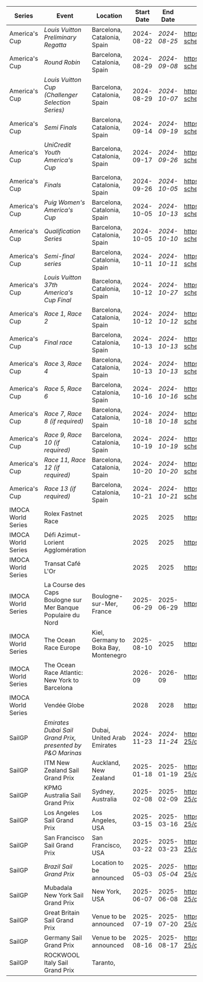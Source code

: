 | Series | Event | Location | Start Date | End Date | URL |
|---|---|---|---|---|---|
| America's Cup | *Louis Vuitton Preliminary Regatta* | Barcelona, Catalonia, Spain | 2024-08-22 | *2024-08-25* | https://www.americascup.com/en/ac37-schedule |
| America's Cup | *Round Robin* | Barcelona, Catalonia, Spain | 2024-08-29 | *2024-09-08* | https://www.americascup.com/en/ac37-schedule |
| America's Cup | *Louis Vuitton Cup (Challenger Selection Series)* | Barcelona, Catalonia, Spain | 2024-08-29 | *2024-10-07* | https://www.americascup.com/en/ac37-schedule |
| America's Cup | *Semi Finals* | Barcelona, Catalonia, Spain | 2024-09-14 | *2024-09-19* | https://www.americascup.com/en/ac37-schedule |
| America's Cup | *UniCredit Youth America's Cup* | Barcelona, Catalonia, Spain | 2024-09-17 | *2024-09-26* | https://www.americascup.com/en/ac37-schedule |
| America's Cup | *Finals* | Barcelona, Catalonia, Spain | 2024-09-26 | *2024-10-05* | https://www.americascup.com/en/ac37-schedule |
| America's Cup | *Puig Women's America's Cup* | Barcelona, Catalonia, Spain | 2024-10-05 | *2024-10-13* | https://www.americascup.com/en/ac37-schedule |
| America's Cup | *Qualification Series* | Barcelona, Catalonia, Spain | 2024-10-05 | *2024-10-10* | https://www.americascup.com/en/ac37-schedule |
| America's Cup | *Semi-final series* | Barcelona, Catalonia, Spain | 2024-10-11 | *2024-10-11* | https://www.americascup.com/en/ac37-schedule |
| America's Cup | *Louis Vuitton 37th America's Cup Final* | Barcelona, Catalonia, Spain | 2024-10-12 | *2024-10-27* | https://www.americascup.com/en/ac37-schedule |
| America's Cup | *Race 1, Race 2* | Barcelona, Catalonia, Spain | 2024-10-12 | *2024-10-12* | https://www.americascup.com/en/ac37-schedule |
| America's Cup | *Final race* | Barcelona, Catalonia, Spain | 2024-10-13 | *2024-10-13* | https://www.americascup.com/en/ac37-schedule |
| America's Cup | *Race 3, Race 4* | Barcelona, Catalonia, Spain | 2024-10-13 | *2024-10-13* | https://www.americascup.com/en/ac37-schedule |
| America's Cup | *Race 5, Race 6* | Barcelona, Catalonia, Spain | 2024-10-16 | *2024-10-16* | https://www.americascup.com/en/ac37-schedule |
| America's Cup | *Race 7, Race 8 (if required)* | Barcelona, Catalonia, Spain | 2024-10-18 | *2024-10-18* | https://www.americascup.com/en/ac37-schedule |
| America's Cup | *Race 9, Race 10 (if required)* | Barcelona, Catalonia, Spain | 2024-10-19 | *2024-10-19* | https://www.americascup.com/en/ac37-schedule |
| America's Cup | *Race 11, Race 12 (if required)* | Barcelona, Catalonia, Spain | 2024-10-20 | *2024-10-20* | https://www.americascup.com/en/ac37-schedule |
| America's Cup | *Race 13 (if required)* | Barcelona, Catalonia, Spain | 2024-10-21 | *2024-10-21* | https://www.americascup.com/en/ac37-schedule |
| IMOCA World Series | Rolex Fastnet Race |  | 2025 | 2025 | https://www.imoca |
| IMOCA World Series | Défi Azimut-Lorient Agglomération |  | 2025 | 2025 | https://www.imoca |
| IMOCA World Series | Transat Café L'Or |  | 2025 | 2025 | https://www.imoca |
| IMOCA World Series | La Course des Caps Boulogne sur Mer Banque Populaire du Nord | Boulogne-sur-Mer, France | 2025-06-29 | 2025-06-29 | https://www.lacoursedescaps.com/ |
| IMOCA World Series | The Ocean Race Europe | Kiel, Germany to Boka Bay, Montenegro | 2025-08-10 | 2025 | https://www.imoca |
| IMOCA World Series | The Ocean Race Atlantic: New York to Barcelona |  | 2026-09 | 2026-09 | https://www.imoca |
| IMOCA World Series | Vendée Globe |  | 2028 | 2028 | https://www.imoca |
| SailGP | *Emirates Dubai Sail Grand Prix, presented by P&O Marinas* | Dubai, United Arab Emirates | 2024-11-23 | *2024-11-24* | https://sailgp.com/general/24-25/calendar |
| SailGP | ITM New Zealand Sail Grand Prix | Auckland, New Zealand | 2025-01-18 | 2025-01-19 | https://sailgp.com/general/24-25/calendar |
| SailGP | KPMG Australia Sail Grand Prix | Sydney, Australia | 2025-02-08 | 2025-02-09 | https://sailgp.com/general/24-25/calendar |
| SailGP | Los Angeles Sail Grand Prix | Los Angeles, USA | 2025-03-15 | 2025-03-16 | https://sailgp.com/general/24-25/calendar |
| SailGP | San Francisco Sail Grand Prix | San Francisco, USA | 2025-03-22 | 2025-03-23 | https://sailgp.com/general/24-25/calendar |
| SailGP | *Brazil Sail Grand Prix* | Location to be announced | 2025-05-03 | *2025-05-04* | https://sailgp.com/general/24-25/calendar |
| SailGP | Mubadala New York Sail Grand Prix | New York, USA | 2025-06-07 | 2025-06-08 | https://sailgp.com/general/24-25/calendar |
| SailGP | Great Britain Sail Grand Prix | Venue to be announced | 2025-07-19 | 2025-07-20 | https://sailgp.com/general/24-25/calendar |
| SailGP | Germany Sail Grand Prix | Venue to be announced | 2025-08-16 | 2025-08-17 | https://sailgp.com/general/24-25/calendar |
| SailGP | ROCKWOOL Italy Sail Grand Prix | Taranto,
